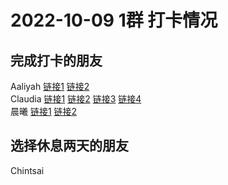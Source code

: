 # 2022-10-09 1群 打卡情况
## 完成打卡的朋友
Aaliyah [链接1](http://mmbiz.qpic.cn/mmbiz_jpg/aBaDwGIjEcFjzrSByw39yicXDEOibJ6JL3RlmKlGBQS1j1FAV67rYkBxrSI5jUFv8ch1uyX9Efo9noWJLcDa8icrQ/0) [链接2](http://mmbiz.qpic.cn/mmbiz_jpg/aBaDwGIjEcFjzrSByw39yicXDEOibJ6JL3QseibEM8elVzr8b5LXUn3KtiaCYdeM1d607aSsvxU6VRJiaR6ZTR2Jf2Q/0) <br>Claudia [链接1](http://mmbiz.qpic.cn/mmbiz_jpg/EqM704vBbWDIMy5Bc469jQA9EZrEibMxTCNFB3MXWJLv7fHvgIuqkxd2f3DkxvC9zibfAjBYic0EhCypJIcwOjyeQ/0) [链接2](http://mmbiz.qpic.cn/mmbiz_jpg/EqM704vBbWDIMy5Bc469jQA9EZrEibMxTJfHOFPl39I0k5UlY3rDNmGdTERrAGyj04ddY2ezrON2C4zRyzH739w/0) [链接3](http://mmbiz.qpic.cn/mmbiz_jpg/EqM704vBbWDIMy5Bc469jQA9EZrEibMxTJfHOFPl39I0k5UlY3rDNmGdTERrAGyj04ddY2ezrON2C4zRyzH739w/0) [链接4](http://mmbiz.qpic.cn/mmbiz_jpg/EqM704vBbWDIMy5Bc469jQA9EZrEibMxTCNFB3MXWJLv7fHvgIuqkxd2f3DkxvC9zibfAjBYic0EhCypJIcwOjyeQ/0) <br>晨曦 [链接1](http://mmbiz.qpic.cn/mmbiz_jpg/4rYayDxu0jXiawPEfPqxYKnLR2HhgpMPJ4ia3OhuEV9RWEiabFs2ZTuqW2WyEGb8nVafL3uZeNYYvic8ZTweTvQKtg/0) [链接2](http://mmbiz.qpic.cn/mmbiz_jpg/4rYayDxu0jXiawPEfPqxYKnLR2HhgpMPJtMl660OEwqU5esd2yN8sQf0N0AAdx0ia8OfHRZEaKyUhwicBh89cb8gg/0) <br>
## 选择休息两天的朋友
Chintsai

